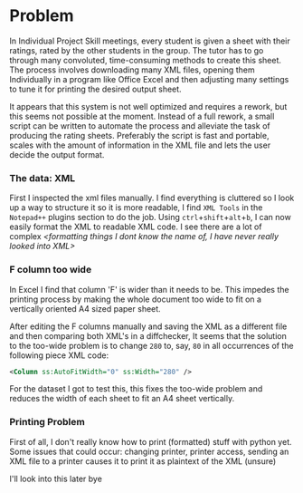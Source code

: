 
# Problem
In Individual Project Skill meetings, every student is given a sheet with their ratings, rated by the other students in the group.
The tutor has to go through many convoluted, time-consuming methods to create this sheet. The process involves downloading many XML files, opening them Individually in a program like Office Excel and then adjusting many settings to tune it for printing the desired output sheet.

It appears that this system is not well optimized and requires a rework, but this seems not possible at the moment. Instead of a full rework, a small script can be written to automate the process and alleviate the task of producing the rating sheets. Preferably the script is fast and portable, scales with the amount of information in the XML file and lets the user decide the output format.


### The data: XML
First I inspected the xml files manually. I find everything is cluttered so I look up a way to structure it so it is more readable, I find `XML Tools` in the `Notepad++` plugins section to do the job. Using `ctrl`+`shift`+`alt`+`b`, I can now easily format the XML to readable XML code.
I see there are a lot of complex _<formatting things I dont know the name of, I have never really looked into XML>_

### F column too wide
In Excel I find that column 'F' is wider than it needs to be. This impedes the printing process by making the whole document too wide to fit on a vertically oriented A4 sized paper sheet.

After editing the F columns manually and saving the XML as a different file and then comparing both XML's in a diffchecker, It seems that the solution to the too-wide problem is to change `280` to, say, `80`  in all occurrences of the following piece XML code:
```xml
<Column ss:AutoFitWidth="0" ss:Width="280" />
```
For the dataset I got to test this, this fixes the too-wide problem and reduces the width of each sheet to fit an A4 sheet vertically.

### Printing Problem
First of all, I don't really know how to print (formatted) stuff with python yet. Some issues that could occur: changing printer, printer access, sending an XML file to a printer causes it to print it as plaintext of the XML (unsure)

I'll look into this later bye
